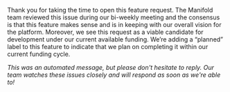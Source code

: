 Thank you for taking the time to open this feature request. The Manifold team reviewed this issue during our bi-weekly meeting and the consensus is that this feature makes sense and is in keeping with our overall vision for the platform. Moreover, we see this request as a viable candidate for development under our current available funding. We’re adding a “planned” label to this feature to indicate that we plan on completing it within our current funding cycle.

_This was an automated message, but please don't hesitate to reply. Our team watches these issues closely and will respond as soon as we're able to!_
